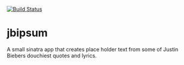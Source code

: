 [![Build Status](https://travis-ci.org/theverything/jbipsum.png?branch=master)](https://travis-ci.org/theverything/jbipsum)

jbipsum
=======

A small sinatra app that creates place holder text from some of Justin Biebers douchiest quotes and lyrics.